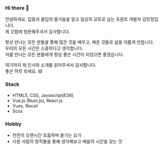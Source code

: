 ### Hi there 👋

<!--
**devmmin/devmmin** is a ✨ _special_ ✨ repository because its `README.md` (this file) appears on your GitHub profile.

Here are some ideas to get you started:

- 🔭 I’m currently working on ...
- 🌱 I’m currently learning ...
- 👯 I’m looking to collaborate on ...
- 🤔 I’m looking for help with ...
- 💬 Ask me about ...
- 📫 How to reach me: ...
- 😄 Pronouns: ...
- ⚡ Fun fact: ...
-->

안녕하세요. 집중과 몰입의 즐거움을 알고 일상의 모토로 삼는 프론트 개발자 김민정입니다.  
제 깃헙에 방문해주셔서 감사합니다.  


항상 만나는 모든 분들을 통해 많은 것을 배우고, 배운 것들로 삶을 이롭게 만듭니다.  
우리의 모든 시간은 소중하다고 생각합니다.  
저를 만나는 모든 분들에게 항상 좋은 시간이 되었으면 좋겠습니다.


여기까지 제 인사와 소개를 읽어주셔서 감사합니다.  
좋은 하루 되세요. 😄  


### Stack
- HTML5, CSS, Javascript(ES6)
- Vue.js (Nuxt.js), React.js
- Vuex, Recoil
- Scss

### Hobby
- 천천히 오랜시간 호흡하며 즐기는 요가
- 다른 사람의 창작물을 통해 생각해보고 배움의 시간을 갖는 것
